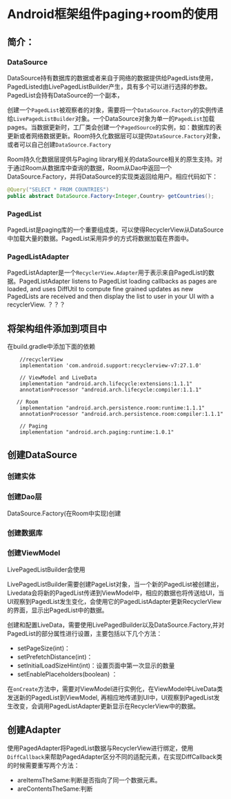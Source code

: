 # Android框架组件paging+room的使用

## 简介：

### DataSource

DataSource持有数据库的数据或者来自于网络的数据提供给PagedLists使用，PagedListed由LivePagedListBuilder产生，具有多个可以进行选择的参数。PagedList会持有DataSource的一个副本，


创建一个`PagedList`被观察者的对象，需要将一个`DataSource.Factory`的实例传递给`LivePagedListBuilder`对象。一个DataSource对象为单一的`PagedList`加载pages。当数据更新时，工厂类会创建一个`PagedSource`的实例，如：数据库的表更新或者网络数据更新。Room持久化数据层可以提供`DataSource.Factory`对象，或者可以自己创建`DataSource.Factory`

Room持久化数据层提供与Paging library相关的dataSource相关的原生支持。对于通过Room从数据库中查询的数据，Room从Dao中返回一个DataSource.Factory，并将DataSource的实现类返回给用户。相应代码如下：

```java
@Query("SELECT * FROM COUNTRIES")
public abstract DataSource.Factory<Integer,Country> getCountries();
```

### PagedList

PagedList是paging库的一个重要组成类，可以使得RecyclerView从DataSource中加载大量的数据。PagedList采用异步的方式将数据加载在界面中。

### PagedListAdapter

PagedListAdapter是一个`RecyclerView.Adapter`用于表示来自PagedList的数据。PagedListAdapter listens to PagedList loading callbacks as pages are loaded, and uses DiffUtil to compute fine grained updates as new PagedLists are received and then display the list to user in your UI with a recyclerView. ？？？

## 将架构组件添加到项目中

在build.gradle中添加下面的依赖

```markup
    //recyclerView
    implementation 'com.android.support:recyclerview-v7:27.1.0'

    // ViewModel and LiveData
    implementation "android.arch.lifecycle:extensions:1.1.1"
    annotationProcessor "android.arch.lifecycle:compiler:1.1.1"

   // Room
    implementation "android.arch.persistence.room:runtime:1.1.1"
    annotationProcessor "android.arch.persistence.room:compiler:1.1.1"

    // Paging
    implementation "android.arch.paging:runtime:1.0.1"
```

## 创建DataSource

### 创建实体

### 创建Dao层

DataSource.Factory\(在Room中实现\)创建

### 创建数据库

### 创建ViewModel

LivePagedListBuilder会使用

LivePagedListBuilder需要创建PageList对象，当一个新的PagedList被创建出，Livedata会将新的PagedList传递到ViewModel中，相应的数据也将传送给UI，当UI观察到PagedList发生变化，会使用它的PagedListAdapter更新RecyclerView的界面，显示出PagedList中的数据。

创建和配置LiveData，需要使用LivePagedBuilder以及DataSource.Factory,并对PagedList的部分属性进行设置，主要包括以下几个方法：

* setPageSize\(int\)：
* setPrefetchDistance\(int\)：
* setInitialLoadSizeHint\(int\)：设置页面中第一次显示的数量
* setEnablePlaceholders\(boolean\) ：

在`onCreate`方法中，需要对ViewModel进行实例化，在ViewModel中LiveData类发送新的PagedList到ViewModel, 再相应地传递到UI中，UI观察到PagedList发生改变，会调用PagedListAdapter更新显示在RecyclerView中的数据。

## 创建Adapter

使用PagedAdapter将PagedList数据与RecyclerView进行绑定，使用`DiffCallback`来帮助PagedAdapter区分不同的适配元素，在实现DiffCallback类的时候需要重写两个方法：

* areItemsTheSame:判断是否指向了同一个数据元素。
* areContentsTheSame:判断

